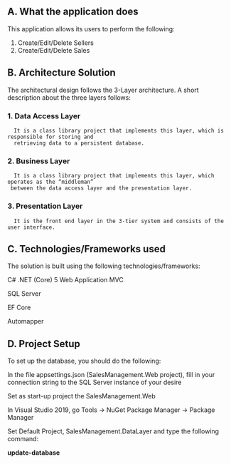 ## A. What the application does 

This application allows its users to perform the following: 

 1. Create/Edit/Delete Sellers
 2. Create/Edit/Delete Sales
 


## B. Architecture Solution 

The architectural design follows the 3-Layer architecture. A short description about the three layers follows: 

  ### 1. Data Access Layer
	  It is a class library project that implements this layer, which is responsible for storing and 
      retrieving data to a persistent database.  
  ### 2. Business Layer
      It is a class library project that implements this layer, which operates as the “middleman” 
     between the data access layer and the presentation layer. 
  ### 3. Presentation Layer  
      It is the front end layer in the 3-tier system and consists of the user interface. 


## C. Technologies/Frameworks used 

The solution is built using the following technologies/frameworks: 

C# .NET (Core) 5 Web Application MVC

SQL Server

EF Core

Automapper


## D. Project Setup 

To set up the database, you should do the following: 

In the file appsettings.json (SalesManagement.Web project), fill in your connection string to the SQL Server instance of your desire 

Set as start-up project the SalesManagement.Web 

In Visual Studio 2019, go Tools -> NuGet Package Manager -> Package Manager 

Set Default Project, SalesManagement.DataLayer and type the following command:  

**update-database**
